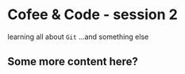 # Cofee & Code - session 2

learning all about `Git` ...and something else

## Some more content here? 